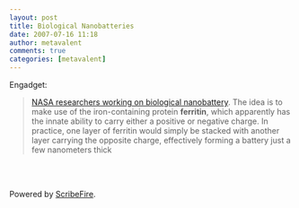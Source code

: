 ```yaml
---
layout: post
title: Biological Nanobatteries
date: 2007-07-16 11:18
author: metavalent
comments: true
categories: [metavalent]
---
```

Engadget:<blockquote><a href="http://www.engadget.com/2007/07/16/nasa-researchers-working-on-biological-nanobattery/">NASA researchers working on biological nanobattery</a>. The idea is to make use of the iron-containing protein <b>ferritin</b>, which apparently has the innate ability to carry either a positive or negative charge. In practice, one layer of ferritin would simply be stacked with another layer carrying the opposite charge, effectively forming a battery just a few nanometers thick</blockquote><br /><br /><p class="poweredbyperformancing">Powered by <a href="http://scribefire.com/">ScribeFire</a>.</p>

